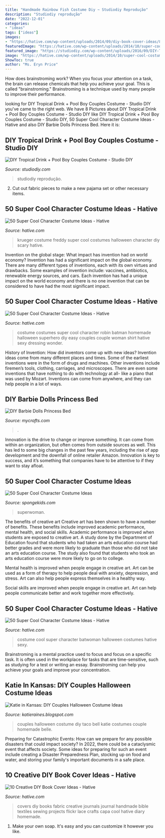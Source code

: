 ```yaml
---
title: "Handmade Rainbow Fish Costume Diy ~ Studiodiy Reprodução"
description: "Studiodiy reprodução"
date: "2022-12-01"
categories:
- "ideas"
tags: ["ideas"]
images:
- "https://hative.com/wp-content/uploads/2014/09/diy-book-cover-ideas/8-cute-book-covers-for-girls.jpg"
featuredImage: "https://hative.com/wp-content/uploads/2014/10/super-cool-costume-ideas/30-batwoman-costume.jpg"
featured_image: "https://studiodiy.com/wp-content/uploads/2016/09/DIY-Tropical-Drink-Costume-6.jpg"
image: "https://hative.com/wp-content/uploads/2014/10/super-cool-costume-ideas/50-homemade-batman-and-robin-costumes.jpg"
ShowToc: true
author: "Ms. Eryn Price"
---
```



How does brainstroming work?
When you focus your attention on a task, the brain can release chemicals that help you achieve your goal. This is called "brainstroming." Brainstroming is a technique used by many people to improve their performance.

	

		
looking for DIY Tropical Drink + Pool Boy Couples Costume - Studio DIY you've came to the right web. We have 8 Pictures about DIY Tropical Drink + Pool Boy Couples Costume - Studio DIY like DIY Tropical Drink + Pool Boy Couples Costume - Studio DIY, 50 Super Cool Character Costume Ideas - Hative and also DIY Barbie Dolls Princess Bed. Here it is:
		
    
## DIY Tropical Drink + Pool Boy Couples Costume - Studio DIY

<img loading=lazy src="https://studiodiy.com/wp-content/uploads/2016/09/DIY-Tropical-Drink-Costume-6.jpg" onerror="this.onerror=null;this.src='https://tse2.mm.bing.net/th?id=OIP.hvZgpze-rGnZydfzqZloRwHaLH&amp;pid=15.1';" alt="DIY Tropical Drink + Pool Boy Couples Costume - Studio DIY">

_Source: studiodiy.com_

>studiodiy reprodução. 

	

2. Cut out fabric pieces to make a new pajama set or other necessary items.

    
## 50 Super Cool Character Costume Ideas - Hative

<img loading=lazy src="https://hative.com/wp-content/uploads/2014/10/super-cool-costume-ideas/26-freddy-krueger-costume.jpg" onerror="this.onerror=null;this.src='https://tse2.mm.bing.net/th?id=OIP.q9AzjTpOU0thbiuR-FPgYwHaK5&amp;pid=15.1';" alt="50 Super Cool Character Costume Ideas - Hative">

_Source: hative.com_

>krueger costume freddy super cool costumes halloween character diy scary hative. 

	

Invention on the global stage: What impact has invention had on world economy?
Invention has had a significant impact on the global economy. There are many different types of inventions, each with its own virtues and drawbacks. Some examples of invention include: vaccines, antibiotics, renewable energy sources, and cars. Each invention has had a unique impact on the world economy and there is no one invention that can be considered to have had the most significant impact.

    
## 50 Super Cool Character Costume Ideas - Hative

<img loading=lazy src="https://hative.com/wp-content/uploads/2014/10/super-cool-costume-ideas/50-homemade-batman-and-robin-costumes.jpg" onerror="this.onerror=null;this.src='https://tse1.mm.bing.net/th?id=OIP.jNOtTgZQt_ZAwTmrcmecQgHaLK&amp;pid=15.1';" alt="50 Super Cool Character Costume Ideas - Hative">

_Source: hative.com_

>costume costumes super cool character robin batman homemade halloween superhero diy easy couples couple woman shirt hative sexy dressing wonder. 

	

History of Invention: How did inventors come up with new ideas?
Invention ideas come from many different places and times. Some of the earliest inventions were in the form of drugs and machines. Other inventions include firemen’s tools, clothing, carriages, and microscopes. There are even some inventions that have nothing to do with technology at all- like a piano that was used by Mozart. Inventions can come from anywhere, and they can help people in a lot of ways.

    
## DIY Barbie Dolls Princess Bed

<img loading=lazy src="https://cdn.mycrafts.com/i/1/11/18/diy-barbie-dolls-princess-bed-ojkB-o.jpg" onerror="this.onerror=null;this.src='https://tse2.mm.bing.net/th?id=OIP.MZ8KFdBBWmu_HOuRDTBCxwHaEK&amp;pid=15.1';" alt="DIY Barbie Dolls Princess Bed">

_Source: mycrafts.com_

>. 

	

Innovation is the drive to change or improve something. It can come from within an organization, but often comes from outside sources as well. This has led to some big changes in the past few years, including the rise of app development and the downfall of online retailer Amazon. Innovation is key to success, and it’s something that companies have to be attentive to if they want to stay afloat.

    
## 50 Super Cool Character Costume Ideas

<img loading=lazy src="https://spongekids.com/wp-content/uploads/2014/10/super-cool-costume-ideas/13-superwoman-costume.jpg" onerror="this.onerror=null;this.src='https://tse2.mm.bing.net/th?id=OIP.UaBbFI7UmNL7FYnLT3LQkQHaLB&amp;pid=15.1';" alt="50 Super Cool Character Costume Ideas">

_Source: spongekids.com_

>superwoman. 

	

The benefits of creative art
Creative art has been shown to have a number of benefits. These benefits include improved academic performance, mental health, and social skills.
Academic performance is improved when students are exposed to creative art. A study done by the Department of Education found that students who had taken an arts education course had better grades and were more likely to graduate than those who did not take an arts education course. The study also found that students who took an arts education course were more likely to go on to college.

Mental health is improved when people engage in creative art. Art can be used as a form of therapy to help people deal with anxiety, depression, and stress. Art can also help people express themselves in a healthy way.

Social skills are improved when people engage in creative art. Art can help people communicate better and work together more effectively.

    
## 50 Super Cool Character Costume Ideas - Hative

<img loading=lazy src="https://hative.com/wp-content/uploads/2014/10/super-cool-costume-ideas/30-batwoman-costume.jpg" onerror="this.onerror=null;this.src='https://tse3.mm.bing.net/th?id=OIP.OKnekT2OwZNeOfSmlhvEAAHaLI&amp;pid=15.1';" alt="50 Super Cool Character Costume Ideas - Hative">

_Source: hative.com_

>costume cool super character batwoman halloween costumes hative sexy. 

	

Brainstroming is a mental practice used to focus and focus on a specific task. It is often used in the workplace for tasks that are time-sensitive, such as studying for a test or writing an essay. Brainstroming can help you achieve your goals and improve your concentration.

    
## Katie In Kansas: DIY Couples Halloween Costume Ideas

<img loading=lazy src="http://1.bp.blogspot.com/-91knLv1Tw8M/Um8hE9D0XCI/AAAAAAAADto/GOePeAJy3R0/s1600/IMG_4240.JPG" onerror="this.onerror=null;this.src='https://tse2.mm.bing.net/th?id=OIP.aRU40TxJfXSN_n5BrPxJ7gHaLH&amp;pid=15.1';" alt="Katie in Kansas: DIY Couples Halloween Costume Ideas">

_Source: katieraines.blogspot.com_

>couples halloween costume diy taco bell katie costumes couple homemade belle. 

	

Preparing for Catastrophic Events: How can we prepare for any possible disasters that could impact society?
In 2022, there could be a cataclysmic event that affects society. Some ideas for preparing for such an event include creating a Disaster Preparedness Plan, stocking up on food and water, and storing your family's important documents in a safe place.

    
## 10 Creative DIY Book Cover Ideas - Hative

<img loading=lazy src="https://hative.com/wp-content/uploads/2014/09/diy-book-cover-ideas/8-cute-book-covers-for-girls.jpg" onerror="this.onerror=null;this.src='https://tse3.mm.bing.net/th?id=OIP.bBygi3Keh8mPW5Fc2Dv8rwHaJ4&amp;pid=15.1';" alt="10 Creative DIY Book Cover Ideas - Hative">

_Source: hative.com_

>covers diy books fabric creative journals journal handmade bible textiles sewing projects flickr lace crafts capa cool hative diary homemade. 

	

1. Make your own soap. It's easy and you can customize it however you like.

